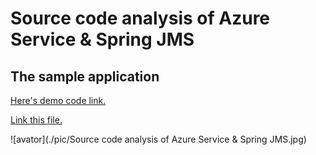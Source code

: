 # Source code analysis of Azure Service & Spring JMS

## The sample application

<a href="https://github.com/Azure/azure-sdk-for-java/tree/master/sdk/spring/azure-spring-boot-samples/azure-spring-boot-sample-servicebus-jms-queue">Here's demo code link.</a>


<a href="https://www.processon.com/view/link/5eea35f87d9c0844202034c6">Link this file.</a>

![avator](./pic/Source code analysis of Azure Service & Spring JMS.jpg)